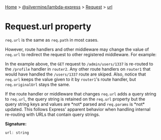 [Home](./index) &gt; [@silvermine/lambda-express](./lambda-express.md) &gt; [Request](./lambda-express.request.md) &gt; [url](./lambda-express.request.url.md)

# Request.url property

`req.url` is the same as `req.path` in most cases.

However, route handlers and other middleware may change the value of `req.url` to redirect the request to other registered middleware. For example:

In the example above, the `GET` request to `/admin/users/1337` is re-routed to the `/profile` handler in `router2`<!-- -->. Any other route handlers on `router1` that would have handled the `/users/1337` route are skiped. Also, notice that `req.url` keeps the value given to it by `router1`<!-- -->'s route handler, but `req.originalUrl` stays the same.

If the route handler or middleware that changes `req.url` adds a query string to `req.url`<!-- -->, the query string is retained on the `req.url` property but the query string keys and values are \*not\* parsed and `req.params` is \*not\* updated. This follows Express' apparent behavior when handling internal re-routing with URLs that contain query strings.

**Signature:**
```javascript
url: string
```

